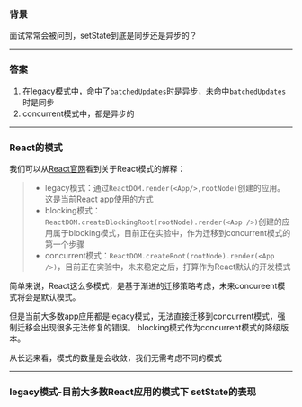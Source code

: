 ### 背景
面试常常会被问到，setState到底是同步还是异步的？

---

### 答案

1. 在legacy模式中，命中了`batchedUpdates`时是异步，未命中`batchedUpdates`时是同步
2. concurrent模式中，都是异步的

---

### React的模式
我们可以从[React官网](https://zh-hans.reactjs.org/docs/concurrent-mode-adoption.html#why-so-many-modes)看到关于React模式的解释：
> + legacy模式：通过`ReactDOM.render(<App/>,rootNode)`创建的应用。这是当前React app使用的方式
> + blocking模式：`ReactDOM.createBlockingRoot(rootNode).render(<App />)`创建的应用属于blocking模式，目前正在实验中，作为迁移到concurrent模式的第一个步骤
> + concurrent模式：`ReactDOM.createRoot(rootNode).render(<App />)`，目前正在实验中，未来稳定之后，打算作为React默认的开发模式

简单来说，React这么多模式，是基于渐进的迁移策略考虑，未来concureent模式将会是默认模式。

但是当前大多数app应用都是legacy模式，无法直接迁移到concurrent模式，强制迁移会出现很多无法修复的错误。
blocking模式作为concurrent模式的降级版本。

从长远来看，模式的数量是会收敛，我们无需考虑不同的模式

---

### legacy模式-目前大多数React应用的模式下 setState的表现
```javascript

```